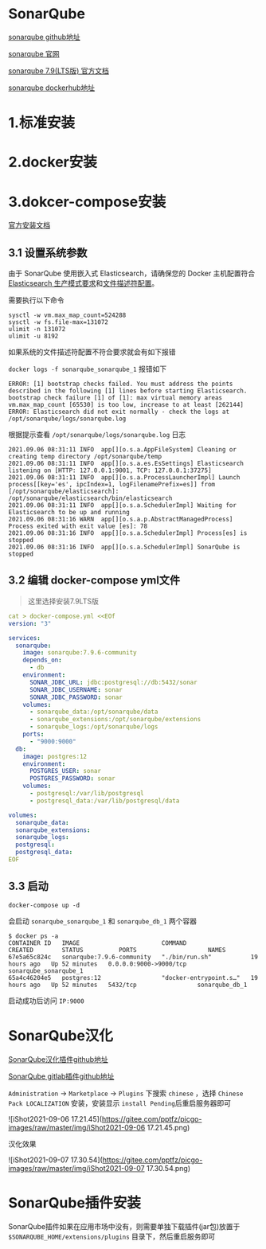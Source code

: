 # SonarQube

[sonarqube github地址](https://github.com/SonarSource/sonarqube)

[sonarqube 官网](https://www.sonarqube.org/)

[sonarqube 7.9(LTS版) 官方文档](https://docs.sonarqube.org/7.9/)

[sonarqube dockerhub地址](https://hub.docker.com/_/sonarqube/)



# 1.标准安装



# 2.docker安装



# 3.dokcer-compose安装

[官方安装文档](https://docs.sonarqube.org/latest/setup/install-server/)

## 3.1 设置系统参数

由于 SonarQube 使用嵌入式 Elasticsearch，请确保您的 Docker 主机配置符合[Elasticsearch 生产模式要求](https://www.elastic.co/guide/en/elasticsearch/reference/current/docker.html#docker-cli-run-prod-mode)和[文件描述符配置](https://www.elastic.co/guide/en/elasticsearch/reference/current/file-descriptors.html)。



需要执行以下命令

```shell
sysctl -w vm.max_map_count=524288
sysctl -w fs.file-max=131072
ulimit -n 131072
ulimit -u 8192
```



如果系统的文件描述符配置不符合要求就会有如下报错

`docker logs -f sonarqube_sonarqube_1` 报错如下

```
ERROR: [1] bootstrap checks failed. You must address the points described in the following [1] lines before starting Elasticsearch.
bootstrap check failure [1] of [1]: max virtual memory areas vm.max_map_count [65530] is too low, increase to at least [262144]
ERROR: Elasticsearch did not exit normally - check the logs at /opt/sonarqube/logs/sonarqube.log
```



根据提示查看 `/opt/sonarqube/logs/sonarqube.log` 日志

```
2021.09.06 08:31:11 INFO  app[][o.s.a.AppFileSystem] Cleaning or creating temp directory /opt/sonarqube/temp
2021.09.06 08:31:11 INFO  app[][o.s.a.es.EsSettings] Elasticsearch listening on [HTTP: 127.0.0.1:9001, TCP: 127.0.0.1:37275]
2021.09.06 08:31:11 INFO  app[][o.s.a.ProcessLauncherImpl] Launch process[[key='es', ipcIndex=1, logFilenamePrefix=es]] from [/opt/sonarqube/elasticsearch]: /opt/sonarqube/elasticsearch/bin/elasticsearch
2021.09.06 08:31:11 INFO  app[][o.s.a.SchedulerImpl] Waiting for Elasticsearch to be up and running
2021.09.06 08:31:16 WARN  app[][o.s.a.p.AbstractManagedProcess] Process exited with exit value [es]: 78
2021.09.06 08:31:16 INFO  app[][o.s.a.SchedulerImpl] Process[es] is stopped
2021.09.06 08:31:16 INFO  app[][o.s.a.SchedulerImpl] SonarQube is stopped
```



## 3.2 编辑 docker-compose yml文件

> 这里选择安装7.9LTS版

```yaml
cat > docker-compose.yml <<EOf
version: "3"

services:
  sonarqube:
    image: sonarqube:7.9.6-community
    depends_on:
      - db
    environment:
      SONAR_JDBC_URL: jdbc:postgresql://db:5432/sonar
      SONAR_JDBC_USERNAME: sonar
      SONAR_JDBC_PASSWORD: sonar
    volumes:
      - sonarqube_data:/opt/sonarqube/data
      - sonarqube_extensions:/opt/sonarqube/extensions
      - sonarqube_logs:/opt/sonarqube/logs
    ports:
      - "9000:9000"
  db:
    image: postgres:12
    environment:
      POSTGRES_USER: sonar
      POSTGRES_PASSWORD: sonar
    volumes:
      - postgresql:/var/lib/postgresql
      - postgresql_data:/var/lib/postgresql/data

volumes:
  sonarqube_data:
  sonarqube_extensions:
  sonarqube_logs:
  postgresql:
  postgresql_data:
EOF
```



## 3.3 启动

```shell
docker-compose up -d
```



会启动 `sonarqube_sonarqube_1` 和 `sonarqube_db_1` 两个容器

```shell
$ docker ps -a
CONTAINER ID   IMAGE                       COMMAND                  CREATED        STATUS          PORTS                    NAMES
67e5a65c824c   sonarqube:7.9.6-community   "./bin/run.sh"           19 hours ago   Up 52 minutes   0.0.0.0:9000->9000/tcp   sonarqube_sonarqube_1
65a4c46204e5   postgres:12                 "docker-entrypoint.s…"   19 hours ago   Up 52 minutes   5432/tcp                 sonarqube_db_1
```



启动成功后访问 `IP:9000` 



# SonarQube汉化

[SonarQube汉化插件github地址](https://github.com/xuhuisheng/sonar-l10n-zh)

[SonarQube gitlab插件github地址](https://github.com/gabrie-allaigre/sonar-gitlab-plugin)

`Administration` -> `Marketplace` -> `Plugins`  下搜索 `chinese` ，选择 `Chinese Pack LOCALIZATION` 安装，安装显示 `install Pending`后重启服务器即可

![iShot2021-09-06 17.21.45](https://gitee.com/pptfz/picgo-images/raw/master/img/iShot2021-09-06 17.21.45.png)



汉化效果

![iShot2021-09-07 17.30.54](https://gitee.com/pptfz/picgo-images/raw/master/img/iShot2021-09-07 17.30.54.png)



# SonarQube插件安装

SonarQube插件如果在应用市场中没有，则需要单独下载插件(jar包)放置于 `$SONARQUBE_HOME/extensions/plugins` 目录下，然后重启服务即可